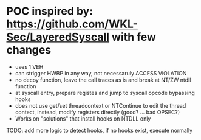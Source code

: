 # POC inspired by: https://github.com/WKL-Sec/LayeredSyscall with few changes
* uses 1 VEH
* can strigger HWBP in any way, not necessaruly ACCESS VIOLATION
* no decoy function, leave the call traces as is and break at NT/ZW ntdll function
* at syscall entry, prepare registes and jump to syscall opcode bypassing hooks
* does not use get/set threadcontext or NTContinue to edit the thread contect, instead, modify registers directly (good? ...  bad OPSEC?)
* Works on "solutions" that install hooks on NTDLL only

  
TODO: add more logic to detect hooks, if no hooks exist, execute normally
